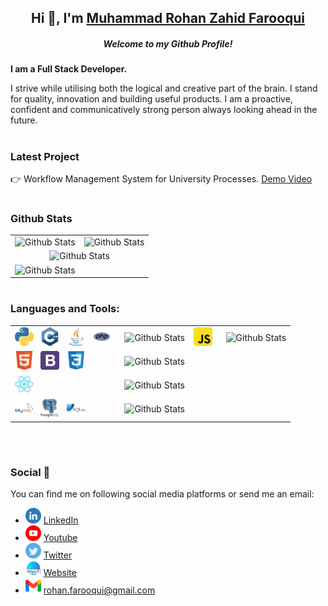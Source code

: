 <h2 align="center">Hi 👋, I'm  <a href="https://rohanfarooqui.github.io/"> Muhammad Rohan Zahid Farooqui </a></h2>
<h5 align="center">Welcome to my Github Profile!</h5>

<strong>I am a Full Stack Developer.</strong>

<p>I strive while utilising both the logical and creative part of the brain. I stand for quality, innovation and building useful products. I am a proactive, confident and communicatively strong person always looking ahead in the future.</p>

#
### Latest Project
👉 Workflow Management System for University Processes. [Demo Video](https://www.youtube.com/watch?v=MhOxQJFE62w)

#
### Github Stats
<table align="center">
    <tr>
        <td>
            <img alt="Github Stats" src="https://github-readme-stats.vercel.app/api/top-langs/?username=rohanfarooqui&layout=compact&theme=tokyonight" width="300" />
        </td>
        <td>
            <img alt="Github Stats" src="https://github-readme-stats.vercel.app/api?username=RohanFarooqui&show_icons=true&hide=contribs&theme=tokyonight&count_private=true" width="347" />
        </td>
    </tr>
    <tr align="center">
        <td colspan="2">
            <img alt="Github Stats" src="https://github-readme-streak-stats.herokuapp.com/?user=rohanfarooqui&theme=tokyonight&count_private=true" width="347" />
        </td>
    </tr>
    <tr>
        <td colspan="2">
            <img alt="Github Stats" src="https://activity-graph.herokuapp.com/graph?username=rohanfarooqui&theme=react-dark&custom_title=Actvity%20Graph&hide_border=true&area=true" width="671" />
        </td>
    </tr>
</table>

#
### Languages and Tools:
<table>
    <tr>
        <td>
            <img alt="Python3" width="30px" src="Programming_Icons/python.png"/> &nbsp; 
            <img alt="C++" width="30px" src="Programming_Icons/c.png"/> &nbsp;
            <img alt="Java" width="30px" src="Programming_Icons/java.png"/> &nbsp;
            <img alt="PHP" width="30px" src="Programming_Icons/php.png"/> &nbsp;
        </td>
        <td>
            <img alt="Github Stats" src="https://progress-bar.dev/90/" />
        </td>
        <td>
            <img alt="JS" width="30px" src="Programming_Icons/javascript.png"/> &nbsp; 
        </td>
        <td>
            <img alt="Github Stats" src="https://progress-bar.dev/80/" />
        </td>
    </tr>
    <tr>
        <td>
            <img alt="HTMl" width="30px" src="Programming_Icons/html.png"/> &nbsp;
            <img alt="Bootstrap" width="30px" src="Programming_Icons/bootstrap.png"/> &nbsp;
            <img alt="Css" width="30px" src="Programming_Icons/css3.png"/> &nbsp;          
        </td>
        <td>
            <img alt="Github Stats" src="https://progress-bar.dev/70/" />
        </td>
    </tr>
    <tr>
        <td>
            <img alt="React" width="30px" src="Programming_Icons/react.png"/> &nbsp;  
        </td>
        <td>
            <img alt="Github Stats" src="https://progress-bar.dev/70/" />
        </td>
    </tr>
    <tr>
        <td>
            <img alt="My Sql" width="30px" src="Programming_Icons/mysql.png"/> &nbsp;
            <img alt="Postge Sql" width="30px" src="Programming_Icons/postgresql.png"/> &nbsp;
            <img alt="Postge Sql" width="30px" src="Programming_Icons/sqlite.png"/> &nbsp;    
        </td>
        <td>
            <img alt="Github Stats" src="https://progress-bar.dev/85/" />
        </td>
    </tr>
</table>

&nbsp;

#
### Social 📱
You can find me on following social media platforms or send me an email:
<div>
    <ul>
        <li>
            <img alt="LinkedIn Icon" width="25" src="Social_Icons/linkedin.png"/>
            <a href="https://www.linkedin.com/in/rohanfarooqui/"> LinkedIn </a>
        </li>
        <li>
            <img alt="Youtube Icon" width="25" src="Social_Icons/youtube.png"/>
            <a href="http://www.youtube.com/Rohanfarooqui"> Youtube </a>
        </li>
        <li>
            <img alt="Twitter Icon" width="25" src="Social_Icons/twitter.png"/>
            <a href="https://twitter.com/Rohanfarooqui"> Twitter </a>
        </li>
        <li>
            <img alt="Website Icon" width="25" src="Social_Icons/web-link.png"/>
            <a href="https://rohanfarooqui.wordpress.com/"> Website </a>
        </li>
        <li>
            <img alt="Youtube Icon" width="25" src="Social_Icons/gmail.png"/>
            <a href="mailto:rohan.farooqui@gmail.com"> rohan.farooqui@gmail.com </a>
        </li>
    <ul>
</div>

